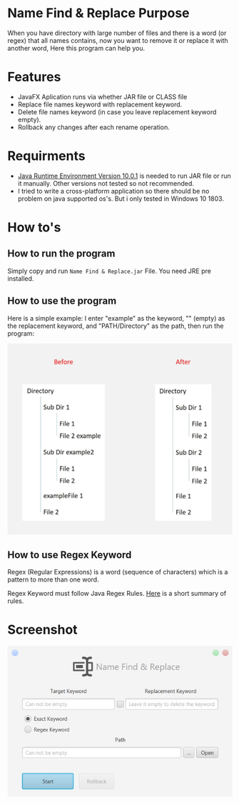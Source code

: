 # Name Find & Replace Purpose
When you have directory with large number of files and there is a word (or regex) that all names contains, now you want to remove it or replace it with another word, Here this program can help you.

# Features
* JavaFX Aplication runs via whether JAR file or CLASS file
* Replace file names keyword with replacement keyword.
* Delete file names keyword (in case you leave replacement keyword empty).
* Rollback any changes after each rename operation.

# Requirments
* [Java Runtime Environment Version 10.0.1](http://www.oracle.com/technetwork/java/javase/downloads/jre10-downloads-4417026.html) is needed to run JAR file or run it manually.
Other versions not tested so not recommended.
* I tried to write a cross-platform application so there should be no problem on java supported os's. But i only tested in Windows 10 1803.

# How to's

## How to run the program
Simply copy and run `Name Find & Replace.jar` File. You need JRE pre installed.

## How to use the program
Here is a simple example: I enter "example" as the keyword, "" (empty) as the replacement keyword, and "PATH/Directory" as the path, then run the program:

![Example](https://github.com/Matin-A/Name-Find-Replace/blob/master/Assests/Example.jpg)


## How to use Regex Keyword
Regex (Regular Expressions) is a word (sequence of characters) which is a pattern to more than one word.

Regex Keyword must follow Java Regex Rules. [Here](https://docs.google.com/document/d/1CDhy9E-SLz_CeW5VSJ-uM63UPCEj2O3hQUsicKNE178/edit?usp=sharing) is a short summary of rules.

# Screenshot
![screenshot](https://github.com/Matin-A/Name-Find-Replace/blob/master/Assests/NameFindReplaceScreenshot.jpg)
